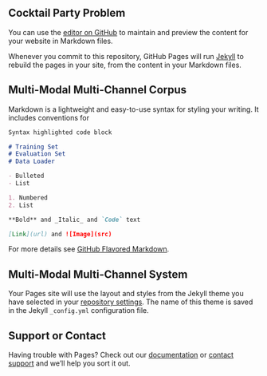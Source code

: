 ## Cocktail Party Problem

You can use the [editor on GitHub](https://github.com/ZhangAustin/cocktail_party/edit/master/README.md) to maintain and preview the content for your website in Markdown files.

Whenever you commit to this repository, GitHub Pages will run [Jekyll](https://jekyllrb.com/) to rebuild the pages in your site, from the content in your Markdown files.

## Multi-Modal Multi-Channel Corpus  

Markdown is a lightweight and easy-to-use syntax for styling your writing. It includes conventions for

```markdown
Syntax highlighted code block

# Training Set
# Evaluation Set
# Data Loader

- Bulleted
- List

1. Numbered
2. List

**Bold** and _Italic_ and `Code` text

[Link](url) and ![Image](src)
```

For more details see [GitHub Flavored Markdown](https://guides.github.com/features/mastering-markdown/).

## Multi-Modal Multi-Channel System

Your Pages site will use the layout and styles from the Jekyll theme you have selected in your [repository settings](https://github.com/ZhangAustin/cocktail_party/settings). The name of this theme is saved in the Jekyll `_config.yml` configuration file.

## Support or Contact

Having trouble with Pages? Check out our [documentation](https://help.github.com/categories/github-pages-basics/) or [contact support](https://github.com/contact) and we’ll help you sort it out.
